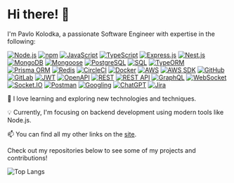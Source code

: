 # Hi there! 👋

I'm Pavlo Kolodka, a passionate Software Engineer with expertise in the following:

[![Node.js](https://img.shields.io/badge/Node.js-339933?style=flat-square&logo=node.js&logoColor=white)](#)
[![npm](https://img.shields.io/badge/npm-CB3837?style=flat-square&logo=npm&logoColor=white)](#)
[![JavaScript](https://img.shields.io/badge/JavaScript-F7DF1E?style=flat-square&logo=javascript&logoColor=black)](#)
[![TypeScript](https://img.shields.io/badge/TypeScript-3178C6?style=flat-square&logo=typescript&logoColor=white)](#)
[![Express.js](https://img.shields.io/badge/Express.js-000000?style=flat-square&logo=express&logoColor=white)](#)
[![Nest.js](https://img.shields.io/badge/Nest.js-E0234E?style=flat-square&logo=nestjs&logoColor=white)](#)
[![MongoDB](https://img.shields.io/badge/MongoDB-47A248?style=flat-square&logo=mongodb&logoColor=white)](#)
[![Mongoose](https://img.shields.io/badge/Mongoose-880000?style=flat-square&logo=mongoose&logoColor=white)](#)
[![PostgreSQL](https://img.shields.io/badge/PostgreSQL-336791?style=flat-square&logo=postgresql&logoColor=white)](#)
[![SQL](https://img.shields.io/badge/SQL-003B57?style=flat-square&logo=sql&logoColor=white)](#)
[![TypeORM](https://img.shields.io/badge/TypeORM-FF6C37?style=flat-square&logo=typeorm&logoColor=white)](#)
[![Prisma ORM](https://img.shields.io/badge/Prisma-1B222D?style=flat-square&logo=prisma&logoColor=white)](#)
[![Redis](https://img.shields.io/badge/Redis-DC382D?style=flat-square&logo=redis&logoColor=white)](#)
[![CircleCI](https://img.shields.io/badge/CircleCI-343434?style=flat-square&logo=circleci&logoColor=white)](#)
[![Docker](https://img.shields.io/badge/Docker-2496ED?style=flat-square&logo=docker&logoColor=white)](#)
[![AWS](https://img.shields.io/badge/AWS-232F3E?style=flat-square&logo=amazon-aws&logoColor=white)](#)
[![AWS SDK](https://img.shields.io/badge/AWS%20SDK-232F3E?style=flat-square&logo=amazon-aws&logoColor=white)](#)
[![GitHub](https://img.shields.io/badge/GitHub-181717?style=flat-square&logo=github&logoColor=white)](#)
[![GitLab](https://img.shields.io/badge/GitLab-FCA121?style=flat-square&logo=gitlab&logoColor=white)](#)
[![JWT](https://img.shields.io/badge/JWT-000000?style=flat-square&logo=json-web-tokens&logoColor=white)](#)
[![OpenAPI](https://img.shields.io/badge/OpenAPI-6BA539?style=flat-square&logo=openapi-initiative&logoColor=white)](#)
[![REST](https://img.shields.io/badge/REST-FF5733?style=flat-square)](#)
[![REST API](https://img.shields.io/badge/REST%20API-FF5733?style=flat-square)](#)
[![GraphQL](https://img.shields.io/badge/GraphQL-E10098?style=flat-square&logo=graphql&logoColor=white)](#)
[![WebSocket](https://img.shields.io/badge/WebSocket-4E4E4E?style=flat-square&logo=websocket&logoColor=white)](#)
[![Socket.IO](https://img.shields.io/badge/Socket.IO-010101?style=flat-square&logo=socket.io&logoColor=white)](#)
[![Postman](https://img.shields.io/badge/Postman-FF6C37?style=flat-square&logo=postman&logoColor=white)](#)
[![Googling](https://img.shields.io/badge/Googling-4285F4?style=flat-square&logo=google&logoColor=white)](#)
[![ChatGPT](https://img.shields.io/badge/ChatGPT-4B0082?style=flat-square)](#)
[![Jira](https://img.shields.io/badge/Jira-0052CC?style=flat-square&logo=jira&logoColor=white)](#)

🌱 I love learning and exploring new technologies and techniques.

💡 Currently, I'm focusing on backend development using modern tools like Node.js.

📫 You can find all my other links on the [site](https://pavlokolodka.github.io/pavlokolodka/).

Check out my repositories below to see some of my projects and contributions!

![Top Langs](https://github-readme-stats.vercel.app/api/top-langs/?username=pavlokolodka&layout=compact&size_weight=0.5&count_weight=0.5&langs_count=10)
